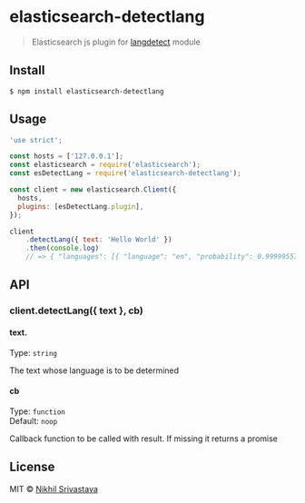 # elasticsearch-detectlang
> Elasticsearch js plugin for [langdetect](https://github.com/jprante/elasticsearch-langdetect) module

## Install

```
$ npm install elasticsearch-detectlang
```


## Usage

```js
'use strict';

const hosts = ['127.0.0.1'];
const elasticsearch = require('elasticsearch');
const esDetectLang = require('elasticsearch-detectlang');

const client = new elasticsearch.Client({
  hosts,
  plugins: [esDetectLang.plugin],
});

client
	.detectLang({ text: 'Hello World' })
	.then(console.log)
	// => { "languages": [{ "language": "en", "probability": 0.9999955765197549 }] }
```

## API

### client.detectLang({ text }, cb)

#### text.

Type: `string`

The text whose language is to be determined

#### cb

Type: `function`<br>
Default: `noop`

Callback function to be called with result. If missing it returns a promise

## License

MIT © [Nikhil Srivastava](https://twitter.com/_niksrc)
